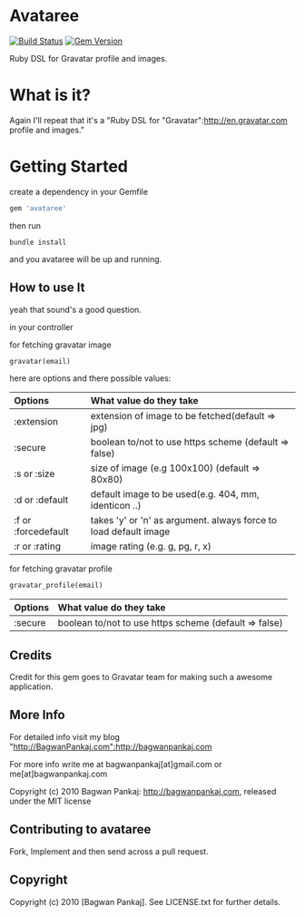 # Avataree

[![Build Status](https://travis-ci.org/bagwanpankaj/avataree.svg?branch=master)](https://travis-ci.org/bagwanpankaj/avataree)
[![Gem Version](https://badge.fury.io/rb/avataree.png)](http://badge.fury.io/rb/avataree)

Ruby DSL for Gravatar profile and images.

# What is it?

Again I'll repeat that it's a "Ruby DSL for "Gravatar":http://en.gravatar.com profile and images."

# Getting Started

create a dependency in your Gemfile

```ruby
gem 'avataree'
```

then run

```
bundle install
```

and you avataree will be up and running.

## How to use It

yeah that sound's a good question.

in your controller

for fetching gravatar image

```ruby
gravatar(email)
```

here are options and there possible values:

| **Options**           | **What value do they take**                                         |
|:----------------------|:--------------------------------------------------------------------|
| :extension            | extension of image to be fetched(default => jpg)                    |
| :secure               | boolean to/not to use https scheme (default => false)               |
| :s or :size           | size of image (e.g 100x100) (default => 80x80)                      |
| :d or :default        | default image to be used(e.g. 404, mm, identicon ..)                |
| :f or :forcedefault   | takes 'y' or 'n' as argument. always force to load default image    |
| :r or :rating         | image rating (e.g. g, pg, r, x)                                     |

for fetching gravatar profile

```ruby
gravatar_profile(email)
```

| **Options** | **What value do they take**                           |
|:------------|:------------------------------------------------------|
| :secure     | boolean to/not to use https scheme (default => false) |

## Credits

Credit for this gem goes to Gravatar team for making such a awesome application.

## More Info

For detailed info visit my blog "http://BagwanPankaj.com":http://bagwanpankaj.com

For more info write me at bagwanpankaj[at]gmail.com or me[at]bagwanpankaj.com

Copyright (c) 2010 Bagwan Pankaj: http://bagwanpankaj.com, released under the MIT license

## Contributing to avataree
 
Fork, Implement and then send across a pull request.

## Copyright

Copyright (c) 2010 [Bagwan Pankaj]. See LICENSE.txt for further details.